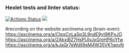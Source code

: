 ### Hexlet tests and linter status:
[![Actions Status](https://github.com/zhdanovandrey4207/python-project-49/actions/workflows/hexlet-check.yml/badge.svg)](https://github.com/zhdanovandrey4207/python-project-49/actions)
<a href="https://codeclimate.com/github/zhdanovandrey4207/python-project-49/test_coverage"><img src="https://api.codeclimate.com/v1/badges/a3a15b5a51236860b6e3/test_coverage" /></a>

#recording on the website asciinema.org (brain-even):
    https://asciinema.org/a/ClpsCnLaSp3L9ndE9yt9KPxJO
    https://asciinema.org/a/2AkxiBZ7HsPUlvJxGmHP6cYfw
    https://asciinema.org/a/kJaQr7eWdll9eM4W35VK1qpvN
